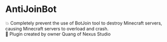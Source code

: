 # AntiJoinBot
💥 Completely prevent the use of BotJoin tool to destroy Minecraft servers, causing Minecraft servers to overload and crash.
<br>💖 Plugin created by owner Quang of Nexus Studio
